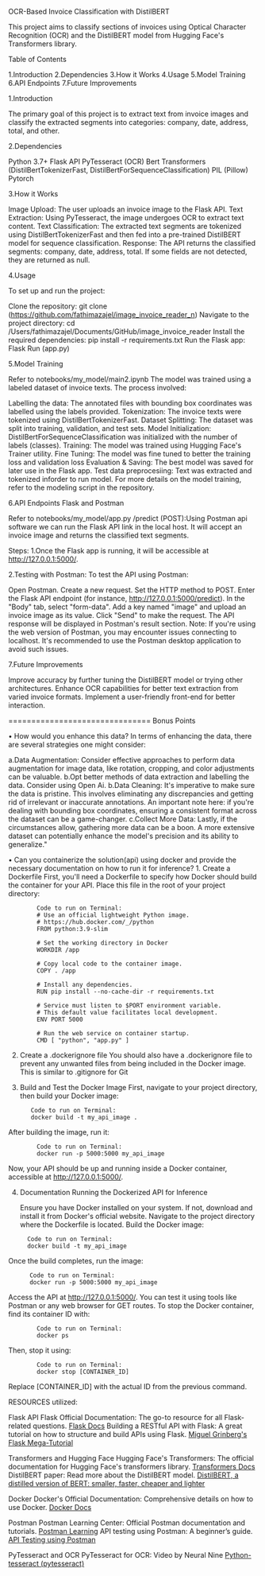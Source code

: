 OCR-Based Invoice Classification with DistilBERT

This project aims to classify sections of invoices using Optical Character Recognition (OCR) and the DistilBERT model from Hugging Face's Transformers library.

Table of Contents

1.Introduction
2.Dependencies
3.How it Works
4.Usage
5.Model Training
6.API Endpoints
7.Future Improvements

1.Introduction

The primary goal of this project is to extract text from invoice images and classify the extracted segments into categories: company, date, address, total, and other.

2.Dependencies

Python 3.7+
Flask API
PyTesseract (OCR)
Bert Transformers (DistilBertTokenizerFast, DistilBertForSequenceClassification)
PIL (Pillow)
Pytorch

3.How it Works

Image Upload: The user uploads an invoice image to the Flask API.
Text Extraction: Using PyTesseract, the image undergoes OCR to extract text content.
Text Classification: The extracted text segments are tokenized using DistilBertTokenizerFast and then fed into a pre-trained DistilBERT model for sequence classification.
Response: The API returns the classified segments: company, date, address, total. If some fields are not detected, they are returned as null.

4.Usage

To set up and run the project:

Clone the repository: git clone (https://github.com/fathimazajel/image_invoice_reader_n)
Navigate to the project directory: cd /Users/fathimazajel/Documents/GitHub/image_invoice_reader
Install the required dependencies: pip install -r requirements.txt
Run the Flask app: Flask Run (app.py)

5.Model Training

Refer to  notebooks/my_model/main2.ipynb 
The model was trained using a labeled dataset of invoice texts. The process involved:

Labelling the data: The annotated files with bounding box coordinates was labelled using the labels provided.
Tokenization: The invoice texts were tokenized using DistilBertTokenizerFast.
Dataset Splitting: The dataset was split into training, validation, and test sets.
Model Initialization: DistilBertForSequenceClassification was initialized with the number of labels (classes).
Training: The model was trained using Hugging Face's Trainer utility.
Fine Tuning: The model was fine tuned to better the training loss and validation loss
Evaluation & Saving: The best model was saved for later use in the Flask app.
Test data preprocesiing: Text was extracted and tokenized inforder to run model.
For more details on the model training, refer to the modeling script in the repository.

6.API Endpoints Flask and Postman

Refer to  notebooks/my_model/app.py
/predict (POST):Using Postman api software we can run the Flask API link in the local host.
It will accept an invoice image and returns the classified text segments.

Steps:
1.Once the Flask app is running, it will be accessible at http://127.0.0.1:5000/.

2.Testing with Postman:
To test the API using Postman:

Open Postman.
Create a new request.
Set the HTTP method to POST.
Enter the Flask API endpoint (for instance, http://127.0.0.1:5000/predict).
In the "Body" tab, select "form-data".
Add a key named "image" and upload an invoice image as its value.
Click "Send" to make the request.
The API response will be displayed in Postman's result section.
Note: If you're using the web version of Postman, you may encounter issues connecting to localhost. It's recommended to use the Postman desktop application to avoid such issues.


7.Future Improvements

Improve accuracy by further tuning the DistilBERT model or trying other architectures.
Enhance OCR capabilities for better text extraction from varied invoice formats.
Implement a user-friendly front-end for better interaction.



===============================
Bonus Points

•	How would you enhance this data?
In terms of enhancing the data, there are several strategies one might consider:

a.Data Augmentation: Consider effective approaches to perform data augmentation for image data, like rotation, cropping, and color adjustments can be valuable.
b.Opt better methods of data extraction and labelling the data. Consider using Open Ai.
b.Data Cleaning: It's imperative to make sure the data is pristine. This involves eliminating any discrepancies and getting rid of irrelevant or inaccurate annotations. An important note here: if you're dealing with bounding box coordinates, ensuring a consistent format across the dataset can be a game-changer.
c.Collect More Data: Lastly, if the circumstances allow, gathering more data can be a boon. A more extensive dataset can potentially enhance the model's precision and its ability to generalize."


•	Can you containerize the solution(api) using docker and provide the necessary documentation on how to run it for inference?
    1. Create a Dockerfile
       First, you'll need a Dockerfile to specify how Docker should build the container for your API. Place this file in the root of your project directory:
            
            Code to run on Terminal:
            # Use an official lightweight Python image.
            # https://hub.docker.com/_/python
            FROM python:3.9-slim
            
            # Set the working directory in Docker
            WORKDIR /app
            
            # Copy local code to the container image.
            COPY . /app
            
            # Install any dependencies.
            RUN pip install --no-cache-dir -r requirements.txt
            
            # Service must listen to $PORT environment variable.
            # This default value facilitates local development.
            ENV PORT 5000
            
            # Run the web service on container startup.
            CMD [ "python", "app.py" ]
            
   2. Create a .dockerignore file
       You should also have a .dockerignore file to prevent any unwanted files from being included in the Docker image. This is similar to .gitignore for Git
            
  3. Build and Test the Docker Image
       First, navigate to your project directory, then build your Docker image:
            
            Code to run on Terminal:
            docker build -t my_api_image .
            
   After building the image, run it:
            
            Code to run on Terminal:
            docker run -p 5000:5000 my_api_image

   Now, your API should be up and running inside a Docker container, accessible at http://127.0.0.1:5000/.

  4. Documentation
          Running the Dockerized API for Inference

     Ensure you have Docker installed on your system. If not, download and install it from Docker's official website.
     Navigate to the project directory where the Dockerfile is located.
     Build the Docker image:

           Code to run on Terminal:
           docker build -t my_api_image

  Once the build completes, run the image:

          Code to run on Terminal:
          docker run -p 5000:5000 my_api_image

  Access the API at http://127.0.0.1:5000/. You can test it using tools like Postman or any web browser for GET routes.
  To stop the Docker container, find its container ID with:

            Code to run on Terminal:
            docker ps

  Then, stop it using:

            Code to run on Terminal:
            docker stop [CONTAINER_ID] 
            
Replace [CONTAINER_ID] with the actual ID from the previous command.
  

RESOURCES utilized:

Flask API
Flask Official Documentation: The go-to resource for all Flask-related questions.
[Flask Docs](https://flask.palletsprojects.com/en/2.0.x/)
Building a RESTful API with Flask: A great tutorial on how to structure and build APIs using Flask.
[Miguel Grinberg's Flask Mega-Tutorial]([url](https://blog.miguelgrinberg.com/post/the-flask-mega-tutorial-part-i-hello-world))

Transformers and Hugging Face
Hugging Face's Transformers: The official documentation for Hugging Face's transformers library.
[Transformers Docs]([url](https://huggingface.co/docs/transformers/index))
DistilBERT paper: Read more about the DistilBERT model.
[DistilBERT, a distilled version of BERT: smaller, faster, cheaper and lighter]([url](https://www.youtube.com/watch?v=cCs8exFrGE8))

Docker
Docker's Official Documentation: Comprehensive details on how to use Docker.
[Docker Docs]([url](https://docs.docker.com))

Postman
Postman Learning Center: Official Postman documentation and tutorials.
[Postman Learning]([url](https://learning.postman.com))
API testing using Postman: A beginner’s guide.
[API Testing using Postman]([url](https://www.guru99.com/postman-tutorial.html))

PyTesseract and OCR
PyTesseract for OCR: Video by Neural Nine
[Python-tesseract (pytesseract)]([url](https://www.youtube.com/watch?v=PY_N1XdFp4w))


